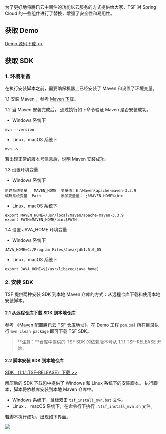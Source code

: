 为了更好地将腾讯云中间件的功能以云服务的方式提供给大家，TSF 对 Spring Cloud 的一些组件进行了替换，增强了安全性和易用性。

## 获取 Demo

[Demo 源码下载 >>](https://main.qcloudimg.com/raw/6e174cc3e735d92e6e85e6c926370bb7/tsf-demo-simple-0821.zip)

## 获取 SDK

### 1. 环境准备

在执行安装脚本之前，需要确保机器上已经安装了 Maven 和设置了环境变量。

1.1 安装 Maven ，参考 [Maven 下载](https://maven.apache.org/download.cgi)。

1.2 当 Maven 安装完成后， 通过执行如下命令验证 Maven 是否安装成功。

   - Windows 系统下

   ```
   mvn --version
   ```

   - Linux、macOS 系统下

   ```
   mvn -v
   ```

   若出现正常的版本号信息后，说明 Maven 安装成功。

1.3 设置环境变量

   - Windows 系统下

   ```
   新建系统变量   MAVEN_HOME  变量值：E:\Maven\apache-maven-3.3.9
   编辑系统变量  Path         添加变量值： ;%MAVEN_HOME%\bin
   ```

   - Linux、macOS 系统下

   ```
   export MAVEN_HOME=/usr/local/maven/apache-maven-3.3.9
   export PATH=MAVEN_HOME/bin:$PATH
   ```

1.4 设置 JAVA_HOME 环境变量

  -  Windows 系统下

   ```
   JAVA_HOME=C:/Program Files/Java/jdk1.5.0_05
   ```

  - Linux、macOS 系统下

   ```
   export JAVA_HOME=$(/usr/libexec/java_home)
   ```


### 2. 安装 SDK 

TSF 提供两种安装 SDK 到本地 Maven 仓库的方式：从远程仓库下载和使用本地安装脚本。

#### 2.1 从远程仓库下载 SDK 到本地仓库

参考 [《Maven 配置腾讯云 TSF 仓库地址》](https://cloud.tencent.com/document/product/649/19018)，在 Demo 工程 `pom.xml` 所在目录执行 `mvn clean package` 即可下载 TSF SDK。

>**注意：**仓库中提供的 TSF SDK 的依赖版本号从 1.1.1.TSF-RELEASE 开始。



#### 2.2 脚本安装 SDK 到本地仓库

[SDK （1.1.1.TSF-RELEASE）下载 >>](https://main.qcloudimg.com/raw/e00103de28ff923fcea14646a7537bd8/tsf_springcloud_sdk_v1.1.1-0821.zip)

解压后的 SDK 下载包中提供了 Windows 和 Linux 系统下的安装脚本。
执行脚本，脚本将依赖库安装到本地 Maven 仓库中。

 - Windows 系统下，鼠标双击 `tsf_install_mvn.bat` 文件。
 - Linux 、 macOS 系统下，在命令行下执行 `.\tsf_install_mvn.sh` 文件。

若脚本执行成功，出现如下界面。

   ![](https://main.qcloudimg.com/raw/c58c47e893ee166ccb0e599121e9cb18.png)
